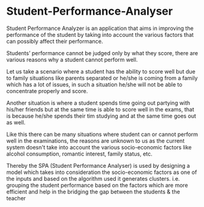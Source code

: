 # Student-Performance-Analyser
Student Performance Analyzer is an application that aims in improving the performance of the student by taking into account the various factors that can possibly affect their performance. 

Students’ performance cannot be judged only by what they score, there are various reasons why a student cannot perform well. 

Let us take a scenario where a student has the ability to score well but due to family situations like parents separated or he/she is coming from a family which has a lot of issues, in such a situation he/she will not be able to concentrate properly and score. 

Another situation is where a student spends time going out partying with his/her friends but at the same time is able to score well in the exams, that is because he/she spends their tim studying and at the same time goes out as well. 

Like this there can be many situations where student can or cannot perform well in the examinations, the reasons are unknown to us as the current system doesn't take into account the various socio-economic factors like alcohol consumption, romantic interest, family status, etc. 

Thereby the SPA (Student Performance Analyser) is used by designing a model which takes into consideration the socio-economic factors as one of the inputs and based on the algorithm used it generates clusters. i.e. grouping the student performance based on the factors which are more efficient and help in the bridging the gap between the students & the teacher
